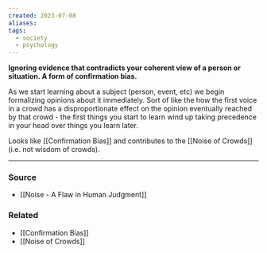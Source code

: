```yaml
---
created: 2023-07-08
aliases: 
tags:
  - society
  - psychology
---
```

**Ignoring evidence that contradicts your coherent view of a person or situation. A form of confirmation bias.**

As we start learning about a subject (person, event, etc) we begin formalizing opinions about it immediately. Sort of like the how the first voice in a crowd has a disproportionate effect on the opinion eventually reached by that crowd - the first things you start to learn wind up taking precedence in your head over things you learn later.

Looks like [[Confirmation Bias]] and contributes to the [[Noise of Crowds]] (i.e. not wisdom of crowds). 

****
### Source
- [[Noise - A Flaw in Human Judgment]]

### Related
- [[Confirmation Bias]] 
- [[Noise of Crowds]]